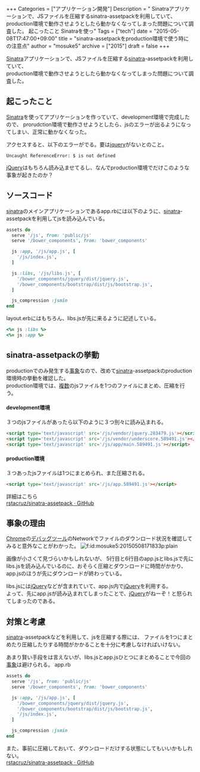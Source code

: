 +++
Categories = ["アプリケーション開発"]
Description = " Sinatraアプリケーションで、JSファイルを圧縮するsinatra-assetpackを利用していて、 production環境で動作させようとしたら動かなくなってしまった問題について調査した。  起こったこと  Sinatraを使っ"
Tags = ["tech"]
date = "2015-05-08T17:47:00+09:00"
title = "sinatra-assetpackをproduction環境で使う時にの注意点"
author = "mosuke5"
archive = ["2015"]
draft = false
+++

<body>
<p><a class="keyword" href="http://d.hatena.ne.jp/keyword/Sinatra">Sinatra</a>アプリケーションで、JSファイルを圧縮する<a class="keyword" href="http://d.hatena.ne.jp/keyword/sinatra">sinatra</a>-assetpackを利用していて、<br>
production環境で動作させようとしたら動かなくなってしまった問題について調査した。</p>
<!--more-->

<h2>起こったこと</h2>

<p><a class="keyword" href="http://d.hatena.ne.jp/keyword/Sinatra">Sinatra</a>を使ってアプリケーションを作っていて、development環境で完成したので、
prorudction環境で動作させようとしたら、jsのエラーが出るようになってしまい、正常に動かなくなった。</p>

<p>アクセスすると、以下のエラーがでる。要は<a class="keyword" href="http://d.hatena.ne.jp/keyword/jquery">jquery</a>がないとのこと。</p>

```
Uncaught ReferenceError: $ is not defined 
```


<p><a class="keyword" href="http://d.hatena.ne.jp/keyword/jQuery">jQuery</a>はもちろん読み込ませてるし、なんでproduction環境でだけこのような事象が起きたのか？</p>

<h2>ソースコード</h2>

<p><a class="keyword" href="http://d.hatena.ne.jp/keyword/sinatra">sinatra</a>のメインアプリケーションであるapp.rbには以下のように、<a class="keyword" href="http://d.hatena.ne.jp/keyword/sinatra">sinatra</a>-assetpackを利用してjsを読み込んでいる。</p>

```ruby
assets do
  serve '/js', from: 'public/js'
  serve '/bower_components', from: 'bower_components'

  js :app, '/js/app.js', [
    '/js/index.js',
  ]

  js :libs, '/js/libs.js', [
    '/bower_components/jquery/dist/jquery.js',
    '/bower_components/bootstrap/dist/js/bootstrap.js',
  ]

  js_compression :jsmin
end
```


<p>layout.erbにはもちろん、libs.jsが先に来るように記述している。</p>

```ruby
<%= js :libs %>
<%= js :app %>
```


<h2>sinatra-assetpackの挙動</h2>

<p>productionでのみ発生する<a class="keyword" href="http://d.hatena.ne.jp/keyword/%BB%F6%BE%DD">事象</a>なので、改めて<a class="keyword" href="http://d.hatena.ne.jp/keyword/sinatra">sinatra</a>-assetpackのproduction環境時の挙動を確認した。<br>
production環境では、<a class="keyword" href="http://d.hatena.ne.jp/keyword/%CA%A3%BF%F4">複数</a>のjsファイルを1つのファイルにまとめ、圧縮を行う。</p>

<h4>development環境</h4>

<p>３つのjsファイルがあったら以下のように３つ別々に読み込まれる。</p>

```html
<script type='text/javascript' src='/js/vendor/jquery.283479.js'></script>
<script type='text/javascript' src='/js/vendor/underscore.589491.js'></script>
<script type='text/javascript' src='/js/app/main.589491.js'></script>
```


<h4>production環境</h4>

<p>３つあったjsファイルは1つにまとめられ、また圧縮される。</p>

```html
<script type='text/javascript' src='/js/app.589491.js'></script>
```


<p>詳細はこちら<br>
<a href="https://github.com/rstacruz/sinatra-assetpack#results">rstacruz/sinatra-assetpack · GitHub</a></p>

<h2>事象の理由</h2>

<p><a class="keyword" href="http://d.hatena.ne.jp/keyword/Chrome">Chrome</a>の<a class="keyword" href="http://d.hatena.ne.jp/keyword/%A5%C7%A5%D0%A5%C3%A5%B0">デバッグ</a><a class="keyword" href="http://d.hatena.ne.jp/keyword/%A5%C4%A1%BC%A5%EB">ツール</a>のNetworkでファイルのダウンロード状況を確認してみると意外なことがわかった。
<span itemscope itemtype="http://schema.org/Photograph"><img src="https://cdn-ak.f.st-hatena.com/images/fotolife/m/mosuke5/20150508/20150508171833.png" alt="f:id:mosuke5:20150508171833p:plain" title="f:id:mosuke5:20150508171833p:plain" class="hatena-fotolife" itemprop="image"></span></p>

<p>画像が小さくて見づらいかもしれないが、
5行目と6行目のapp.jsとlibs.jsで先にlibs.jsを読み込んでいるのに、おそらく圧縮とダウンロードに時間がかかり、<br>
app.jsのほうが先にダウンロードが終わっている。</p>

<p>libs.jsには<a class="keyword" href="http://d.hatena.ne.jp/keyword/jQuery">jQuery</a>などが含まれていて、app.js内で<a class="keyword" href="http://d.hatena.ne.jp/keyword/jQuery">jQuery</a>を利用する。<br>
よって、先にapp.jsが読み込まれてしまったことで、<a class="keyword" href="http://d.hatena.ne.jp/keyword/jQuery">jQuery</a>がねーぞ！と怒られてしまったのである。</p>

<h2>対策と考慮</h2>

<p><a class="keyword" href="http://d.hatena.ne.jp/keyword/sinatra">sinatra</a>-assetpackなどを利用して、jsを圧縮する際には、
ファイルを1つにまとめたり圧縮したりする時間がかかることを十分に考慮しなければいけない。</p>

<p>あまり賢い手段をは言えないが、libs.jsとapp.jsひとつにまとめることで今回の<a class="keyword" href="http://d.hatena.ne.jp/keyword/%BB%F6%BE%DD">事象</a>は避けられる。
app.rb</p>

```ruby
assets do
  serve '/js', from: 'public/js'
  serve '/bower_components', from: 'bower_components'

  js :app, '/js/app.js', [
    '/bower_components/jquery/dist/jquery.js',
    '/bower_components/bootstrap/dist/js/bootstrap.js',
    '/js/index.js',
  ]

  js_compression :jsmin
end
```


<p>また、事前に圧縮しておいて、ダウンロードだけする状態にしてもいいかもしれない。<br>
<a href="https://github.com/rstacruz/sinatra-assetpack#precompile">rstacruz/sinatra-assetpack · GitHub</a></p>
</body>
